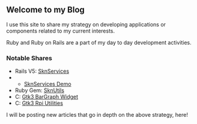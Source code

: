 ## Welcome to my Blog

I use this site to share my strategy on developing applications or components related to my current interests.

Ruby and Ruby on Rails are a part of my day to day development activities.

### Notable Shares
* Rails V5: [SknServices](https://skoona.github.io/SknServices/)
* * [SknServices Demo](http://vserv.skoona.net:8080/)
* Ruby Gem: [SknUtils](https://skoona.github.io/skn_utils/)
* C: [Gtk3 BarGraph Widget](https://skoona.github.io/glinegraph-cairo/)
* C: [Gtk3 Rpi Utilities](https://skoona.github.io/skn_rpi-display-services/)

I will be posting new articles that go in depth on the above strategy, here!


